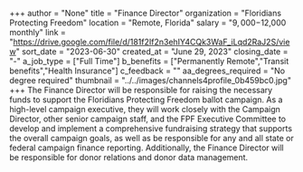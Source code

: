 +++
author = "None"
title = "Finance Director"
organization = "Floridians Protecting Freedom"
location = "Remote, Florida"
salary = "$9,000-$12,000 monthly"
link = "https://drive.google.com/file/d/181f2If2n3ehIY4CQk3WaF_iLqd2RaJ2S/view"
sort_date = "2023-06-30"
created_at = "June 29, 2023"
closing_date = "-"
a_job_type = ["Full Time"]
b_benefits = ["Permanently Remote","Transit benefits","Health Insurance"]
c_feedback = ""
aa_degrees_required = "No degree required"
thumbnail = "../../images/channels4profile_0b459bc0.jpg"
+++
The Finance Director will be responsible for raising the necessary funds to support the Floridians Protecting Freedom ballot campaign. As a high-level campaign executive, they will work closely with the Campaign Director, other senior campaign staff, and the FPF Executive Committee to develop and implement a comprehensive fundraising strategy that supports the overall campaign goals, as well as be responsible for any and all state or federal campaign finance reporting. Additionally, the Finance Director will be responsible for donor relations and donor data management.
